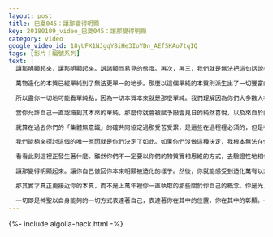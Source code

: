 ```yaml
---
layout: post
title: 巴夏045：讓那變得明顯
key: 20180109_video_巴夏045：讓那變得明顯
category: video
google_video_id: 18yUFX1NJgqY8iHe3IoYDn_AEfSKAo7tqIQ
tags: [影片｜編號系列]
text: |
  讓那明顯起來，讓那明顯起來。訴諸顯而易見的態度。再次，再三，我們就是無法把這句話說夠：那就是那麼單一！當我們說「那就是那麼單一」的時候，留意，無論你的物質思維有沒有講這句話當成了一種比喻。很多時候我們說那就是那麼單一，人類認為我們的意思是「那個的難度簡單」。那個的難度是簡單的，但是這裡我們真正的字面意思是，那就是：「創造就是那麼本質單一」。一切事物都是同一個東西！（creationis that simple! It's just one thing!）

  萬物造化的本質已經單純到了無法更單一的地步。那麼以這個單純的本質則派生出了一切豐富的多樣性。但是這個多樣性本身並不代表它的本質是多樣複雜的，只是那個單純的本質在與自身進行著非常豐富的反映性互動而已。但根本上說，一切複雜性，一切豐富多樣性，都源自同一個單一的本質。

  所以盡你一切地可能看單純點，因為一切本質本來就是那麼單純。我們理解因為你們大多數人被教育的方式讓你們覺得難以相信事物的單純性。因為你們被灌輸了大量的信念體系。像「不勞無獲」、「不經歷風雨，看不到彩虹」諸如此類的觀念。再次的，不是說你們就不能享受神秘，挑戰與探索的樂趣，也不是說你們不需要發現新事物。但是這一切都可以是很享受，很好玩的！如果你想要的話，都可以得到！無論對你們所謂外在世界還是內在自我的探索。這些都能把你引向無窮的寶藏！因為你本身即是百寶箱，你擁有的寶藏珍品甚至超越了你的這個物質思維的想像極限。

  當你允許自己一直認識到其本來的單純，那麼你就會被賦予撥雲見日的純然喜悅，以及來自於向自己和他人展現自我，來允許他們也獲得單純的反映和單純的喜悅，那將令他們明白他們也不必掙扎，不必奮力，他們也可以去挑戰自我，去探索和發現，但卻不必以任何形式受苦受累去做到這些。現在已經不用，而且再也不用那樣了。

  就算在過去你們的「集體無意識」的確共同協定過那受苦受累，是這些在過程裡必須的，但是在今天這個時代，你們已經通過你們的「集體無意識協定」決定，這也是現在在地球上，我們能夠開展一個像這樣的講座來向你們傳述和提醒這些知識理念的唯一原因，它就是：在你們的「集體無意識協定」裡，「受苦」不再是必須的了。現在你們的「集體無意識協定」裡已經包含了在日復一日的喜悅中去體驗自我和生活的選擇了。這是你的權力和選擇，只要你想，就可以這樣做。

  我們能夠來探討這個的唯一原因就是你們決定了如此。如果你們沒做這種決定，我根本無法在你們面前開口說出這些，實際上很可能我們根本無法跟你們說上一句話。因為那樣的話，我們仍然還會在離你們的實相相當遠的地方，在你們能夠接受的可能性之外。

  看看此刻這裡正發生著什麼。雖然你們不一定要以你們的物質實相思維的方式，去驗證性地相信我是一個以心靈感應方式，通過你們物種之一的他作為翻譯機而與你通話的外形意識，但重點仍是如果現在這場對話已經在發生了，那就表明了你們正開放自己去體驗這些，表明了你們已經處於你們所選擇的存在狀態。而且就算我是外星生命這件事不是真的，這種通靈狀態本身也是真的！就像我們說過的，即使物質實相併不是驗證性地絕對真實，但由它而來的感受體驗卻是真實的！所以，開放自己，允許「一切萬有」通過你來彰顯自己，以其所需要的任何方式或形式來代表你的真實性，你的確信，創造力，喜悅和對自己的愛，讓它這樣發生吧！

  讓那變得明顯起來。讓你自己做回你本來明顯被造化的樣子。然後，你就能感受到造化萬有以無盡無條件的愛把你激盪而起，攜你暢行，讓你在生命湧流中輕鬆喜悅地舞蹈出璀璨絕妙的交響樂章。

  那其實才真正更接近你的本真，而不是上萬年裡你一直執取的那些關於你自己的概念。你是光，你是能量，你是音樂，你是聲音，你是波動，你是振頻，你是共振，你是意識，你在以一切可能的方式與自己互動。你們彼此分享著，彼此分享著一個交匯點，以體驗到你們正在一起跳著一支美妙壯麗的舞。那個交匯點一下創造了你們所有人。並且你們中的每一個個體都是其它每個個體和大家一體的一面鏡子。讓那個鏡子照出你顯然本有的神性。這，就是一切。

  一切即是神聖以自身能夠的一切方式表達著自己，表達著你在其中的位置，你在其中的彰顯。一切都是同樣的美麗，同樣的有效、有價值，同樣的平等。創造中的一切造化彰顯都是相互平等的，在每個面向裡都是同樣的平等，美麗，有效且珍貴，而又獨一無二。雖然獨一無二卻又是相互平等的。一切澄澈顯然！這一切對我們來說都很明顯，關鍵是允許它對你們也變得顯而易見、理所當然。
---
```


{%- include algolia-hack.html -%}
